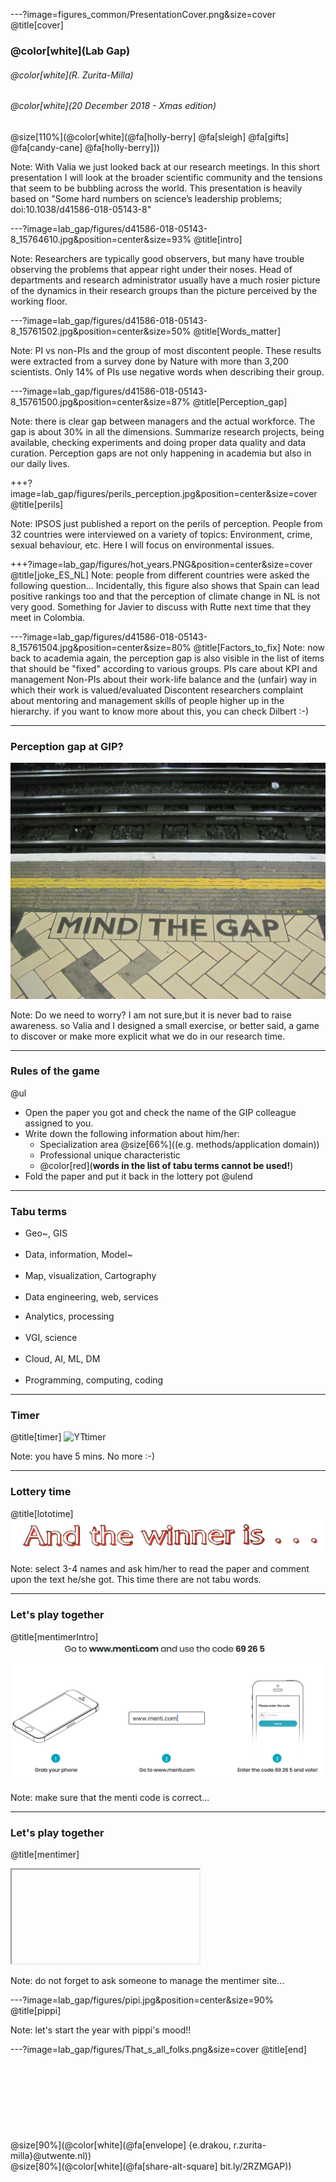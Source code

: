---?image=figures_common/PresentationCover.png&size=cover
@title[cover]
### @color[white](Lab Gap)
###### @color[white](R. Zurita-Milla)
###### @color[white](20 December 2018 - Xmas edition) 
@size[110%](@color[white](@fa[holly-berry] @fa[sleigh] @fa[gifts] @fa[candy-cane] @fa[holly-berry])) 

Note: With Valia we just looked back at our research meetings. In this short presentation I will look at the broader scientific community and the tensions that seem to be bubbling across the world. This presentation is heavily based on "Some hard numbers on science’s leadership problems; doi:10.1038/d41586-018-05143-8" 

---?image=lab_gap/figures/d41586-018-05143-8_15764610.jpg&position=center&size=93%
@title[intro]

Note: Researchers are typically good observers, but many have trouble observing the problems that appear right under their noses. Head of departments and research administrator usually have a much rosier picture of the dynamics in their research groups than the picture perceived by the working floor.

---?image=lab_gap/figures/d41586-018-05143-8_15761502.jpg&position=center&size=50% 
@title[Words_matter] 

Note: PI vs non-PIs and the group of most discontent people. These results were extracted from a survey done by Nature with more than 3,200 scientists.
Only 14% of PIs use negative words when describing their group. 

---?image=lab_gap/figures/d41586-018-05143-8_15761500.jpg&position=center&size=87% 
@title[Perception_gap]

Note: there is clear gap between managers and the actual workforce. 
The gap is about 30% in all the dimensions. Summarize research projects, being available, checking experiments and doing proper data quality and data curation.
Perception gaps are not only happening in academia but also in our daily lives.

+++?image=lab_gap/figures/perils_perception.jpg&position=center&size=cover 
@title[perils]

Note: IPSOS just published a report on the perils of perception. People from 32 countries were interviewed on a variety of topics: Environment, crime, sexual behaviour, etc. Here I will focus on environmental issues. 

+++?image=lab_gap/figures/hot_years.PNG&position=center&size=cover
@title[joke_ES_NL]
Note: people from different countries were asked the following question...
Incidentally, this figure also shows that Spain can lead positive rankings too and that the perception of climate change in NL is not very good. Something for Javier to discuss with Rutte next time that they meet in Colombia.

---?image=lab_gap/figures/d41586-018-05143-8_15761504.jpg&position=center&size=80% 
@title[Factors_to_fix] 
Note: now back to academia again, the perception gap is also visible in the list of items that should be "fixed" according to various groups.
PIs care about KPI and management
Non-PIs about their work-life balance and the (unfair) way in which their work is valued/evaluated
Discontent researchers complaint about mentoring and management skills of people higher up in the hierarchy. if you want to know more about this, you can check Dilbert :-)

---
### Perception gap at GIP?
![](lab_gap/figures/Mind_the_gap.jpg) 

Note: Do we need to worry? I am not sure,but it is never bad to raise awareness.
so Valia and I designed a small exercise, or better said, a game to discover or make more explicit what we do in our research time.

---
### Rules of the game
@ul
- Open the paper you got and check the name of the GIP colleague assigned to you.
- Write down the following information about him/her: 
	- Specialization area @size[66%]((e.g. methods/application domain)) 
	- Professional unique characteristic 
	- @color[red](**words in the list of tabu terms cannot be used!**)
- Fold the paper and put it back in the lottery pot
@ulend

---
### Tabu terms
<div class="left">
    <ul>
        <li>Geo~, GIS </li>
        <br>
        <li>Data, information, Model~ </li>
        <br> 
        <li>‎Map, visualization, Cartography </li>
        <br>
        <li>Data engineering, web, services </li>
    </ul>
</div>
<div class="right">
    <ul>
        <li>Analytics, processing </li>
        <br>
        <li>‎VGI, science</li>
        <br>
        <li>Cloud, AI, ML, DM </li>
        <br>
        <li>Programming, computing, coding </li>
    </ul>
</div>

---
### Timer
@title[timer]
![YTtimer](https://www.youtube.com/embed/lvJrx5Aecxk)

Note: you have 5 mins. No more :-)

---
### Lottery time
@title[lototime]
![](lab_gap/figures/And_the_winner_is_.png)

Note: select 3-4 names and ask him/her to read the paper and comment upon the text he/she got. This time there are not tabu words. 

---
### Let's play together
@title[mentimerIntro]
![](lab_gap/figures/Menti.PNG)

Note: make sure that the menti code is correct...

---
### Let's play together
@title[mentimer]

<iframe class="stretch" data-src="https://www.mentimeter.com/s/9b5055a258836c4dc0889ec1b2579020/dc16a2c3ff3e"></iframe>

Note: do not forget to ask someone to manage the mentimer site... 

---?image=lab_gap/figures/pipi.jpg&position=center&size=90%
@title[pippi]

Note: let's start the year with pippi's mood!!

---?image=lab_gap/figures/That_s_all_folks.png&size=cover
@title[end]
<br><br>
<br><br>
<br><br>
<br><br>
<br>
@size[90%](@color[white](@fa[envelope] {e.drakou, r.zurita-milla}@utwente.nl))
<br>
@size[80%](@color[white](@fa[share-alt-square] bit.ly/2RZMGAP))
